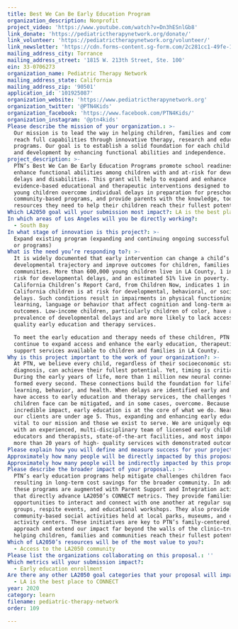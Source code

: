 ```yaml
---
title: Best We Can Be Early Education Program
organization_description: Nonprofit
project_video: 'https://www.youtube.com/watch?v=Dn3hESnlGb8'
link_donate: 'https://pediatrictherapynetwork.org/donate/'
link_volunteer: 'https://pediatrictherapynetwork.org/volunteer/'
link_newsletter: 'https://cdn.forms-content.sg-form.com/2c281cc1-49fe-11ea-a986-0ee75ed23038'
mailing_address_city: Torrance
mailing_address_street: '1815 W. 213th Street, Ste. 100'
ein: 33-0706273
organization_name: Pediatric Therapy Network
mailing_address_state: California
mailing_address_zip: '90501'
application_id: '101925087'
organization_website: 'https://www.pediatrictherapynetwork.org'
organization_twitter: '@PTN4Kids'
organization_facebook: 'https://www.facebook.com/PTN4Kids/'
organization_instagram: '@ptn4kids'
Please describe the mission of your organization.: >-
  Our mission is to lead the way in helping children, families and communities
  reach full capabilities through innovative therapy, research and education
  programs. Our goal is to establish a solid foundation for each child’s growth
  and development by enhancing functional abilities and independence.
project_description: >-
  PTN’s Best We Can Be Early Education Programs promote school readiness and
  enhance functional abilities among children with and at-risk for developmental
  delays and disabilities. This grant will help to expand and enhance
  evidence-based educational and therapeutic interventions designed to help
  young children overcome individual delays in preparation for preschool and
  community-based programs, and provide parents with the knowledge, tools, and
  resources they need to help their children reach their fullest potential.
Which LA2050 goal will your submission most impact?: LA is the best place to LEARN
In which areas of Los Angeles will you be directly working?:
  - South Bay
In what stage of innovation is this project?: >-
  Expand existing program (expanding and continuing ongoing successful projects
  or programs)
What is the need you’re responding to?: >-
  It is widely documented that early intervention can change a child’s
  developmental trajectory and improve outcomes for children, families and
  communities. More than 600,000 young children live in LA County, 1 in 4 is at
  risk for developmental delays, and an estimated 51% live in poverty. The 2018
  California Children’s Report Card, from Children Now, indicates 1 in 4
  California children is at risk for developmental, behavioral, or social
  delays. Such conditions result in impairments in physical functioning,
  learning, language or behavior that affect cognition and long-term academic
  outcomes. Low-income children, particularly children of color, have a higher
  prevalence of developmental delays and are more likely to lack access to
  quality early education and therapy services. 

  To meet the early education and therapy needs of these children, PTN must
  continue to expand access and enhance the early education, therapeutic, and
  support services available to children and families in LA County.
Why is this project important to the work of your organization?: >-
  At PTN, we believe every child, regardless of their socioeconomic status or
  diagnosis, can achieve their fullest potential. Yet, timing is critical.
  During the early years of life, more than 1 million new neural connections are
  formed every second. These connections build the foundation for lifelong
  learning, behavior, and health. When delays are identified early and families
  have access to early education and therapy services, the challenges these
  children face can be mitigated, and in some cases, overcome. Because of this
  incredible impact, early education is at the core of what we do. Nearly 60% of
  our clients are under age 5. Thus, expanding and enhancing early education is
  vital to our mission and those we exist to serve. We are uniquely equipped
  with an experienced, multi-disciplinary team of licensed early childhood
  educators and therapists, state-of-the-art facilities, and most importantly,
  more than 20 years of high- quality services with demonstrated outcomes.
Please explain how you will define and measure success for your project.: "PTN’s vision of success for this project is twofold: expand access and increase enrollment in early education programs for young children with and at-risk for developmental delays; and provide parents/caregivers with the knowledge, tools, and resources they need to help their children reach their fullest potential.\n\nThe success of the project will be measured by tracking progress against the following objectives and outcomes:\n1.\tEnroll up to 400 children with moderate to severe delays in Leaps & Bounds early intervention programming, with 90% of participants demonstrating improvements in speech, language, physical, cognitive, social/emotional and motor skills upon completion of the program;\n2.\tEnroll up to 40 children in Early Head Start (EHS) center-based programming, observing 100% of children to evaluate, assess, refer, and/or provide no-cost assessments and therapeutic interventions as needed; \n3.\tEnroll up to 50 children with or at-risk for autism in Early Start Denver Model (ESDM) early intervention programming, with 90% of participants demonstrating improvements in intellectual ability and behavior upon program completion; and\n4.\tHost a minimum of 100 Parent Support, Education and Community Integration activities for approximately 2,000 children/caregiver attendees with 90% of attendees expressing a greater understanding of their child's strengths and needs and greater knowledge of resources and support systems and 90% reporting that they made beneficial connections with other parents/caregivers."
Approximately how many people will be directly impacted by this proposal?: '1140'
Approximately how many people will be indirectly impacted by this proposal?: '2200'
Please describe the broader impact of your proposal.: >-
  PTN’s early education programs help mitigate challenges children face,
  resulting in long-term cost savings for the broader community. In addition,
  these programs are augmented with Parent Support and Integration activities
  that directly advance LA2050’s CONNECT metrics. They provide families with
  opportunities to interact and connect with one another at regular support
  groups, respite events, and educational workshops. They also provide
  community-based social activities held at local parks, museums, and children’s
  activity centers. These initiatives are key to PTN’s family-centered, holistic
  approach and extend our impact far beyond the walls of the clinic—truly
  helping children, families and communities reach their fullest potential.
Which of LA2050’s resources will be of the most value to you?:
  - Access to the LA2050 community
Please list the organizations collaborating on this proposal.: ''
Which metrics will your submission impact?:
  - Early education enrollment
Are there any other LA2050 goal categories that your proposal will impact?:
  - LA is the best place to CONNECT
year: 2020
category: learn
filename: pediatric-therapy-network
order: 109

---
```

